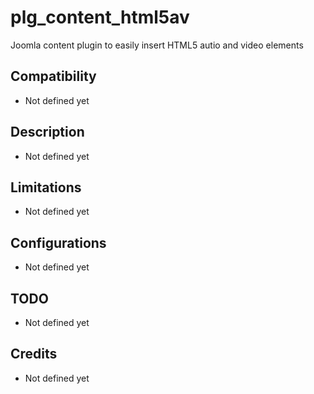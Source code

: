 # plg_content_html5av

Joomla content plugin to easily insert HTML5 autio and video elements

## Compatibility

* Not defined yet

## Description

* Not defined yet

## Limitations

* Not defined yet

## Configurations

* Not defined yet

## TODO

* Not defined yet

## Credits

* Not defined yet
